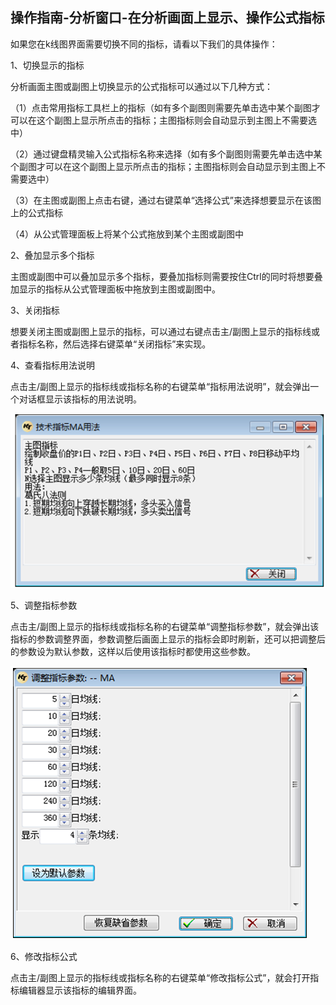## 操作指南-分析窗口-在分析画面上显示、操作公式指标

如果您在k线图界面需要切换不同的指标，请看以下我们的具体操作：

1、切换显示的指标

分析画面主图或副图上切换显示的公式指标可以通过以下几种方式：

（1）点击常用指标工具栏上的指标（如有多个副图则需要先单击选中某个副图才可以在这个副图上显示所点击的指标；主图指标则会自动显示到主图上不需要选中）

（2）通过键盘精灵输入公式指标名称来选择（如有多个副图则需要先单击选中某个副图才可以在这个副图上显示所点击的指标；主图指标则会自动显示到主图上不需要选中）

（3）在主图或副图上点击右键，通过右键菜单“选择公式”来选择想要显示在该图上的公式指标

（4）从公式管理面板上将某个公式拖放到某个主图或副图中

2、叠加显示多个指标

主图或副图中可以叠加显示多个指标，要叠加指标则需要按住Ctrl的同时将想要叠加显示的指标从公式管理面板中拖放到主图或副图中。

 

3、关闭指标

想要关闭主图或副图上显示的指标，可以通过右键点击主/副图上显示的指标线或者指标名称，然后选择右键菜单“关闭指标”来实现。

 

4、查看指标用法说明

点击主/副图上显示的指标线或指标名称的右键菜单“指标用法说明”，就会弹出一个对话框显示该指标的用法说明。

![blob.png ](/assets/176101.png)

 

5、调整指标参数

点击主/副图上显示的指标线或指标名称的右键菜单“调整指标参数”，就会弹出该指标的参数调整界面，参数调整后画面上显示的指标会即时刷新，还可以把调整后的参数设为默认参数，这样以后使用该指标时都使用这些参数。

![blob.png ](/assets/176102.png)


6、修改指标公式

点击主/副图上显示的指标线或指标名称的右键菜单“修改指标公式”，就会打开指标编辑器显示该指标的编辑界面。


